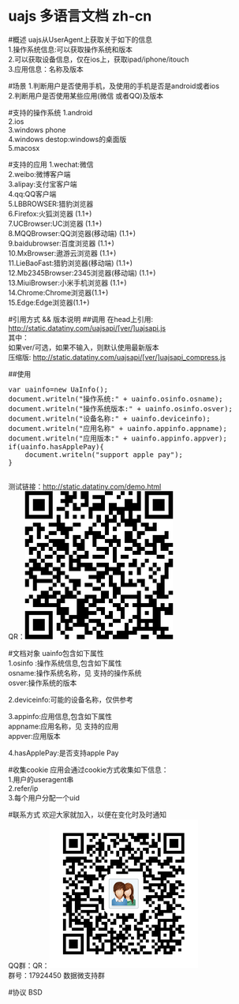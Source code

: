 # uajs 多语言文档 zh-cn
#概述
uajs从UserAgent上获取关于如下的信息  
1.操作系统信息:可以获取操作系统和版本  
2.可以获取设备信息，仅在ios上，获取ipad/iphone/itouch  
3.应用信息：名称及版本  

#场景
1.判断用户是否使用手机，及使用的手机是否是android或者ios  
2.判断用户是否使用某些应用(微信 或者QQ)及版本

#支持的操作系统
1.android  
2.ios  
3.windows phone  
4.windows destop:windows的桌面版  
5.macosx

#支持的应用
1.wechat:微信  
2.weibo:微博客户端  
3.alipay:支付宝客户端  
4.qq:QQ客户端  
5.LBBROWSER:猎豹浏览器  
6.Firefox:火狐浏览器 (1.1+)  
7.UCBrowser:UC浏览器 (1.1+)  
8.MQQBrowser:QQ浏览器(移动端) (1.1+)  
9.baidubrowser:百度浏览器 (1.1+)  
10.MxBrowser:遨游云浏览器 (1.1+)   
11.LieBaoFast:猎豹浏览器(移动端) (1.1+)  
12.Mb2345Browser:2345浏览器(移动端) (1.1+)  
13.MiuiBrowser:小米手机浏览器 (1.1+)  
14.Chrome:Chrome浏览器(1.1+)  
15.Edge:Edge浏览器(1.1+)  


#引用方式 && 版本说明
##调用
在head上引用:  
http://static.datatiny.com/uajsapi/[ver/]uajsapi.js   
其中：  
如果ver/可选，如果不输入，则默认使用最新版本  
压缩版:
http://static.datatiny.com/uajsapi/[ver/]uajsapi_compress.js   

##使用
<pre>
var uainfo=new UaInfo();   
document.writeln("操作系统:" + uainfo.osinfo.osname);    
document.writeln("操作系统版本:" + uainfo.osinfo.osver);   
document.writeln("设备名称:" + uainfo.deviceinfo);  
document.writeln("应用名称" + uainfo.appinfo.appname);   
document.writeln("应用版本:" + uainfo.appinfo.appver);   
if(uainfo.hasApplePay){
    document.writeln("support apple pay");
}

</pre>
测试链接：http://static.datatiny.com/demo.html  
QR：![demo url](/demo_url.png)

#文档对象
uainfo包含如下属性  
1.osinfo :操作系统信息,包含如下属性  
osname:操作系统名称，见 支持的操作系统  
osver:操作系统的版本

2.deviceinfo:可能的设备名称，仅供参考  

3.appinfo:应用信息,包含如下属性  
appname:应用名称，见 支持的应用  
appver:应用版本

4.hasApplePay:是否支持apple Pay

#收集cookie
应用会通过cookie方式收集如下信息：  
1.用户的useragent串  
2.refer/ip  
3.每个用户分配一个uid


#联系方式
欢迎大家就加入，以便在变化时及时通知  
QQ群：QR：![demo url](/qqqun.png)  
群号：17924450 数据微支持群



#协议
BSD